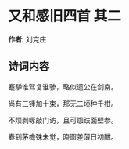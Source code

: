 # 又和感旧四首  其二

**作者**: 刘克庄

## 诗词内容

蹇馿谁驾复谁骖，略似遗公在剑南。

尚有三锺加十束，那无二顷种千柑。

不烦剥啄敲门访，且可跏趺面壁参。

春到茅檐殊未觉，晓窗差薄日初酣。

